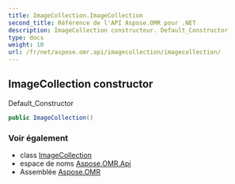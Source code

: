 ```yaml
---
title: ImageCollection.ImageCollection
second_title: Référence de l'API Aspose.OMR pour .NET
description: ImageCollection constructeur. Default_Constructor
type: docs
weight: 10
url: /fr/net/aspose.omr.api/imagecollection/imagecollection/
---
```

## ImageCollection constructor

Default_Constructor

```csharp
public ImageCollection()
```

### Voir également

* class [ImageCollection](../)
* espace de noms [Aspose.OMR.Api](../../imagecollection/)
* Assemblée [Aspose.OMR](../../../)


